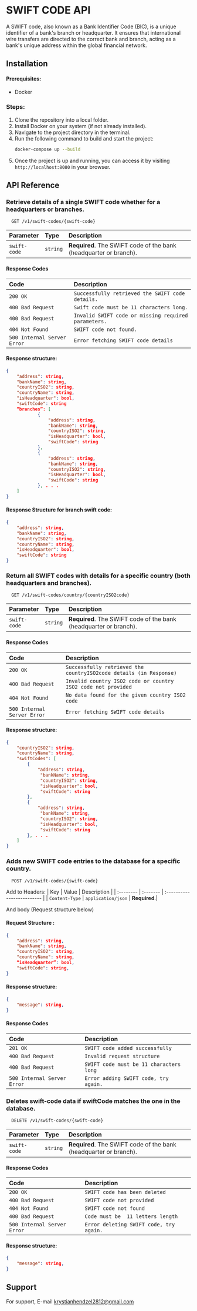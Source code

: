 
# SWIFT CODE API
A SWIFT code, also known as a Bank Identifier Code (BIC), is a unique identifier of a bank's branch or headquarter. It ensures that international wire transfers are directed to the correct bank and branch, acting as a bank's unique address within the global financial network.
## Installation

#### Prerequisites:
- Docker

### Steps:

1. Clone the repository into a local folder.
2. Install Docker on your system (if not already installed).
3. Navigate to the project directory in the terminal.
4. Run the following command to build and start the project:
    ```bash
    docker-compose up --build
    ```
5. Once the project is up and running, you can access it by visiting `http://localhost:8080` in your browser.

## API Reference


### Retrieve details of a single SWIFT code whether for a headquarters or branches.
```http
  GET /v1/swift-codes/{swift-code}
```

| Parameter | Type     | Description                |
| :-------- | :------- | :------------------------- |
| `swift-code` | `string` | **Required**. The SWIFT code of the bank (headquarter or branch). |

#### Response Codes

| Code     | Description  |
| :-----   | :------------|
| `200 OK` | `Successfully retrieved the SWIFT code details.`|
| `400 Bad Request` | `Swift code must be 11 characters long.`|
| `400 Bad Request` | `Invalid SWIFT code or missing required parameters.`|
| `404 Not Found` | `SWIFT code not found.`|
| `500 Internal Server Error` | `Error fetching SWIFT code details`|

#### Response structure:
```json
{
    "address": string,
    "bankName": string,
    "countryISO2": string,
    "countryName": string,
    "isHeadquarter": bool,
    "swiftCode": string
    “branches”: [
            {
                "address": string,
                "bankName": string,
                "countryISO2": string,
                "isHeadquarter": bool,
                "swiftCode": string
            },
            {
                "address": string,
                "bankName": string,
                "countryISO2": string,
                "isHeadquarter": bool,
                "swiftCode": string
            }, . . .
    ]
}
```
#### Response Structure for branch swift code: 
```json
{
    "address": string,
    "bankName": string,
    "countryISO2": string,
    "countryName": string,
    "isHeadquarter": bool,
    "swiftCode": string
}
```


### Return all SWIFT codes with details for a specific country (both headquarters and branches).
```http
  GET /v1/swift-codes/country/{countryISO2code}
```

| Parameter | Type     | Description                |
| :-------- | :------- | :------------------------- |
| `swift-code` | `string` | **Required**. The SWIFT code of the bank (headquarter or branch). |

#### Response Codes

| Code     | Description  |
| :-----   | :------------|
| `200 OK` | `Successfully retrieved the countryISO2code details (in Response)`|
| `400 Bad Request` | `Invalid country ISO2 code or country ISO2 code not provided`|
| `404 Not Found` | `No data found for the given country ISO2 code`|
| `500 Internal Server Error` | `Error fetching SWIFT code details`|

#### Response structure:
```json
{
    "countryISO2": string,
    "countryName": string,
    "swiftCodes": [
        {
            "address": string,
    		 "bankName": string,
    		 "countryISO2": string,
    		 "isHeadquarter": bool,
    		 "swiftCode": string
        },
        {
            "address": string,
    		 "bankName": string,
    		 "countryISO2": string,
    		 "isHeadquarter": bool,
    		 "swiftCode": string
        }, . . .
    ]
}
```


### Adds new SWIFT code entries to the database for a specific country.
```http
  POST /v1/swift-codes/{swift-code}
```

Add to Headers:
| Key | Value     | Description                |
| :-------- | :------- | :------------------------- |
| `Content-Type` | `application/json` | **Required**.|

And body (Request structure below)

#### Request Structure :
```json
{
    "address": string,
    "bankName": string,
    "countryISO2": string,
    "countryName": string,
    “isHeadquarter”: bool,
    "swiftCode": string,
}
```
#### Response structure:
```json
{
    "message": string,
}
```
#### Response Codes

| Code     | Description  |
| :-----   | :------------|
| `201 OK` | `SWIFT code added successfully`|
| `400 Bad Request` | `Invalid request structure`|
| `400 Bad Request` | `SWIFT code must be 11 characters long`|
| `500 Internal Server Error` | `Error adding SWIFT code, try again.`|


### Deletes swift-code data if swiftCode matches the one in the database.
```http
  DELETE /v1/swift-codes/{swift-code}
```

| Parameter | Type     | Description                |
| :-------- | :------- | :------------------------- |
| `swift-code` | `string` | **Required**. The SWIFT code of the bank (headquarter or branch). |

#### Response Codes

| Code     | Description  |
| :-----   | :------------|
| `200 OK` | `SWIFT code has been deleted`|
| `400 Bad Request` | `SWIFT code not provided`|
| `404 Not Found` | `SWIFT code not found`|
| `400 Bad Request` | `Code must be  11 letters length`|
| `500 Internal Server Error` | `Error deleting SWIFT code, try again.`|

#### Response structure:
```json
{
    "message": string,
}
```
## Support

For support, E-mail krystianhendzel2812@gmail.com



